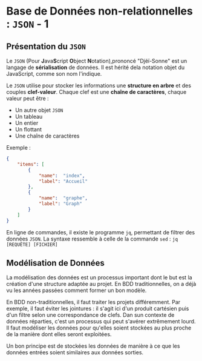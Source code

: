 # Base de Données non-relationnelles : `JSON` - 1

## Présentation du `JSON`

<!-- cspell:disable-next-line -- Pour l'explication du nom JSON -->
Le `JSON` (Pour **J**ava**S**cript **O**bject **N**otation),prononcé "Djèï-Sonne" est un langage de __sérialisation__ de données. Il est hérité dela notation objet du JavaScript, comme son nom l'indique.

Le `JSON` utilise pour stocker les informations une __structure en arbre__ et des couples __clef-valeur__. Chaque clef est une __chaîne de caractères__, chaque valeur peut être :

- Un autre objet `JSON`
- Un tableau
- Un entier
- Un flottant
- Une chaîne de caractères

Exemple :

```json
{
    "items": [
        {
            "name":  "index",
            "label": "Accueil"
        },
        {
            "name":  "graphe",
            "label": "Graph"
        }
    ]
}
```

En ligne de commandes, il existe le programme `jq`, permettant de filtrer des données `JSON`. La syntaxe ressemble à celle de la commande `sed` : ``jq [REQUÊTE] [FICHIER]``

## Modélisation de Données

La modélisation des données est un processus important dont le but est la création d'une structure adaptée au projet. En BDD traditionnelles, on a déjà vu les années passées comment former un bon modèle.

En BDD non-traditionnelles, il faut traiter les projets différemment. Par exemple, il faut éviter les jointures : il s'agit ici d'un produit cartésien puis d'un filtre selon une correspondance de clefs. Dan sun contexte de données réparties, c'est un processus qui peut s'avérer extrêmement lourd. Il faut modéliser les données pour qu'elles soient stockées au plus proche de la manière dont elles seront exploitées.

Un bon principe est de stockées les données de manière à ce que les données entrées soient similaires aux données sorties.
